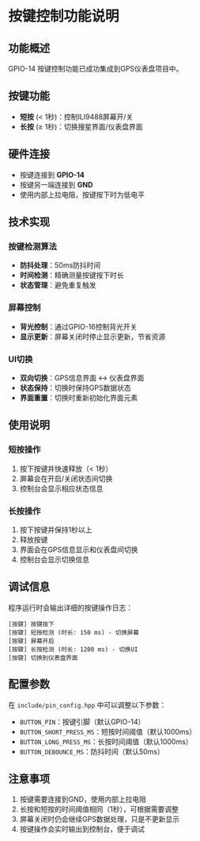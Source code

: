 # 按键控制功能说明

## 功能概述
GPIO-14 按键控制功能已成功集成到GPS仪表盘项目中。

## 按键功能
- **短按** (< 1秒)：控制ILI9488屏幕开/关
- **长按** (≥ 1秒)：切换搜星界面/仪表盘界面

## 硬件连接
- 按键连接到 **GPIO-14**
- 按键另一端连接到 **GND**
- 使用内部上拉电阻，按键按下时为低电平

## 技术实现

### 按键检测算法
- **防抖处理**：50ms防抖时间
- **时间检测**：精确测量按键按下时长
- **状态管理**：避免重复触发

### 屏幕控制
- **背光控制**：通过GPIO-16控制背光开关
- **显示更新**：屏幕关闭时停止显示更新，节省资源

### UI切换
- **双向切换**：GPS信息界面 ↔ 仪表盘界面
- **状态保持**：切换时保持GPS数据状态
- **界面重置**：切换时重新初始化界面元素

## 使用说明

### 短按操作
1. 按下按键并快速释放（< 1秒）
2. 屏幕会在开启/关闭状态间切换
3. 控制台会显示相应状态信息

### 长按操作
1. 按下按键并保持1秒以上
2. 释放按键
3. 界面会在GPS信息显示和仪表盘间切换
4. 控制台会显示切换信息

## 调试信息
程序运行时会输出详细的按键操作日志：
```
[按键] 按键按下
[按键] 短按检测 (时长: 150 ms) - 切换屏幕
[按键] 屏幕开启
[按键] 长按检测 (时长: 1200 ms) - 切换UI
[按键] 切换到仪表盘界面
```

## 配置参数
在 `include/pin_config.hpp` 中可以调整以下参数：
- `BUTTON_PIN`：按键引脚（默认GPIO-14）
- `BUTTON_SHORT_PRESS_MS`：短按时间阈值（默认1000ms）
- `BUTTON_LONG_PRESS_MS`：长按时间阈值（默认1000ms）
- `BUTTON_DEBOUNCE_MS`：防抖时间（默认50ms）

## 注意事项
1. 按键需要连接到GND，使用内部上拉电阻
2. 长按和短按的时间阈值相同（1秒），可根据需要调整
3. 屏幕关闭时仍会继续GPS数据处理，只是不更新显示
4. 按键操作会实时输出到控制台，便于调试
